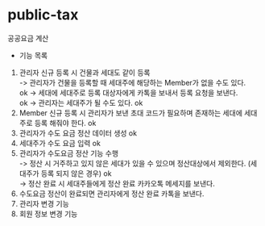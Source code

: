 # public-tax
공공요금 계산

* 기능 목록
1. 관리자 신규 등록 시 건물과 세대도 같이 등록 <br>
   -> 관리자가 건물을 등록할 때 세대주에 해당하는 Member가 없을 수도 있다. <br> ok
   -> 세대에 세대주로 등록 대상자에게 카톡을 보내서 등록 요청을 보낸다. <br> ok
   -> 관리자는 세대주가 될 수도 있다. ok
2. Member 신규 등록 시 관리자가 보낸 초대 코드가 필요하며
   존재하는 세대에 세대주로 등록 해줘야 한다. ok
3. 관리자가 수도 요금 정산 데이터 생성 ok
4. 세대주가 수도 요금 입력 ok
5. 관리자가 수도요금 정산 기능 수행 <br> 
   -> 정산 시 거주하고 있지 않은 세대가 있을 수 있으며 정산대상에서 제외한다. (세대주가 등록 되지 않은 경우) ok <br>
   -> 정산 완료 시 세대주들에게 정산 완료 카카오톡 메세지를 보낸다.
6. 수도요금 정산이 완료되면 관리자에게 정산 완료 카톡을 보낸다.
7. 관리자 변경 기능
8. 회원 정보 변경 기능